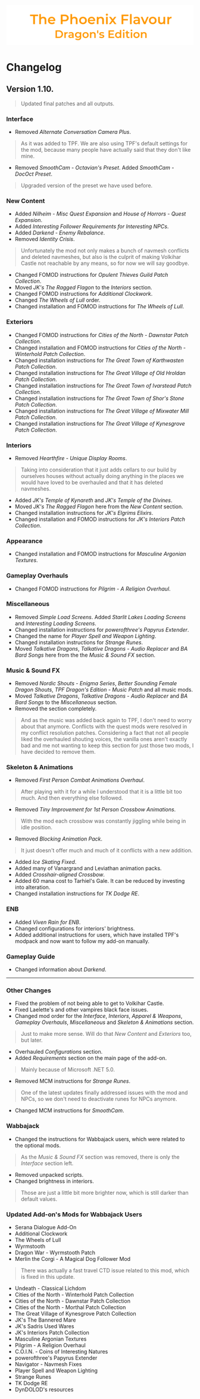 ![image](images/Banner.png)

# Changelog

## Version 1.10.

> Updated final patches and all outputs.

### Interface

* Removed _Alternate Conversation Camera Plus_.
> As it was added to TPF. We are also using TPF's default settings for the mod, because many people have actually said that they don't like mine.
* Removed _SmoothCam - Octavian's Preset_. Added _SmoothCam - DocOct Preset_.
> Upgraded version of the preset we have used before.

### New Content

* Added _Nilheim - Misc Quest Expansion_ and _House of Horrors - Quest Expansion_.
* Added _Interesting Follower Requirements for Interesting NPCs_.
* Added _Darkend - Enemy Rebalance_.
* Removed _Identity Crisis_.
> Unfortunately the mod not only makes a bunch of navmesh conflicts and deleted navmeshes, but also is the culprit of making Volkihar Castle not reachable by any means, 
so for now we will say goodbye.
* Changed FOMOD instructions for _Opulent Thieves Guild Patch Collection_.
* Moved _JK's The Ragged Flagon_ to the _Interiors_ section.
* Changed FOMOD instructions for _Additional Clockwork_.
* Changed _The Wheels of Lull_ order.
* Changed installation and FOMOD instructions for _The Wheels of Lull_.

### Exteriors


* Changed FOMOD instructions for _Cities of the North - Dawnstar Patch Collection_.
* Changed installation and FOMOD instructions for _Cities of the North - Winterhold Patch Collection_.
* Changed installation instructions for _The Great Town of Karthwasten Patch Collection_.
* Changed installation instructions for _The Great Village of Old Hroldan Patch Collection_.
* Changed installation instructions for _The Great Town of Ivarstead Patch Collection_.
* Changed installation instructions for _The Great Town of Shor's Stone Patch Collection_.
* Changed installation instructions for _The Great Village of Mixwater Mill Patch Collection_.
* Changed installation instructions for _The Great Village of Kynesgrove Patch Collection_.

### Interiors

* Removed _Hearthfire - Unique Display Rooms_.
> Taking into consideration that it just adds cellars to our build by ourselves houses without actually doing anything in the places we would have loved to be overhauled and 
that it has deleted navmeshes.
* Added _JK's Temple of Kynareth_ and _JK's Temple of the Divines_.
* Moved _JK's The Ragged Flagon_ here from the _New Content_ section.
* Changed installation instructions for _JK's Elgrims Elixirs_.
* Changed installation and FOMOD instructions for _JK's Interiors Patch Collection_.

### Appearance

* Changed installation and FOMOD instructions for _Masculine Argonian Textures_.

### Gameplay Overhauls

* Changed FOMOD instructions for _Pilgrim - A Religion Overhaul_.

### Miscellaneous

* Removed _Simple Load Screens_. Added _Starlit Lakes Loading Screens_ and _Interesting Loading Screens_.
* Changed installation instructions for _powerofthree's Papyrus Extender_.
* Changed the name for _Player Spell and Weapon Lighting_.
* Changed installation instructions for _Strange Runes_.
* Moved _Talkative Dragons_, _Talkative Dragons - Audio Replacer_ and _BA Bard Songs_ here from the the _Music & Sound FX_ section.

### Music & Sound FX

* Removed _Nordic Shouts - Enigma Series_, _Better Sounding Female Dragon Shouts_, _TPF Dragon's Edition - Music Patch_ and all music mods.
* Moved _Talkative Dragons_, _Talkative Dragons - Audio Replacer_ and _BA Bard Songs_ to the _Miscellaneous_ section.
* Removed the section completely.
> And as the music was added back again to TPF, I don't need to worry about that anymore. 
Conflicts with the quest mods were resolved in my conflict resolution patches. Considering a fact that not all people liked the overhauled shouting voices, the vanilla ones aren't exactly bad and me not wanting to keep this section for just those two mods, I have decided to remove them.

### Skeleton & Animations

* Removed _First Person Combat Animations Overhaul_.
> After playing with it for a while I understood that it is a little bit too much. And then everything else followed.
* Removed _Tiny Improvement for 1st Person Crossbow Animations_.
> With the mod each crossbow was constantly jiggling while being in idle position.
* Removed _Blocking Animation Pack_.
> It just doesn't offer much and much of it conflicts with a new addition.
* Added _Ice Skating Fixed_.
* Added many of Vanargrand and Leviathan animation packs.
* Added _Crosshair-aligned Crossbow_.
* Added 60 mana cost to Tarhiel's Gale. It can be reduced by investing into alteration.
* Changed installation instructions for _TK Dodge RE_.

### ENB

* Added _Viven Rain for ENB_.
* Changed configurations for interiors' brightness.
* Added additional instructions for users, which have installed TPF's modpack and now want to follow my add-on manually.

### Gameplay Guide

* Changed information about _Darkend_.

---

### Other Changes

* Fixed the problem of not being able to get to Volkihar Castle.
* Fixed Laelette's and other vampires black face issues.
* Changed mod order for the _Interface_, _Interiors_, _Apparel & Weapons_, _Gameplay Overhauls_, _Miscellaneous_ and _Skeleton & Animations_ section.
> Just to make more sense. Will do that _New Content_ and _Exteriors_ too, but later.
* Overhauled _Configurations_ section.
* Added _Requirements_ section on the main page of the add-on.
> Mainly because of Microsoft .NET 5.0.
* Removed MCM instructions for _Strange Runes_.
> One of the latest updates finally addressed issues with the mod and NPCs, so we don't need to deactivate runes for NPCs anymore.
* Changed MCM instructions for _SmoothCam_.

### Wabbajack

* Changed the instructions for Wabbajack users, which were related to the optional mods.
> As the _Music & Sound FX_ section was removed, there is only the _Interface_ section left.
* Removed unpacked scripts.
* Changed brightness in interiors.
> Those are just a little bit more brighter now, which is still darker than default values.

### Updated Add-on's Mods for Wabbajack Users

* Serana Dialogue Add-On
* Additional Clockwork
* The Wheels of Lull
* Wyrmstooth
* Dragon War - Wyrmstooth Patch
* Merlin the Corgi - A Magical Dog Follower Mod
> There was actually a fast travel CTD issue related to this mod, which is fixed in this update.
* Undeath - Classical Lichdom
* Cities of the North - Winterhold Patch Collection
* Cities of the North - Dawnstar Patch Collection
* Cities of the North - Morthal Patch Collection
* The Great Village of Kynesgrove Patch Collection
* JK's The Bannered Mare
* JK's Sadris Used Wares
* JK's Interiors Patch Collection
* Masculine Argonian Textures
* Pilgrim - A Religion Overhaul
* C.O.I.N. - Coins of Interesting Natures
* powerofthree's Papyrus Extender
* Navigator - Navmesh Fixes
* Player Spell and Weapon Lighting
* Strange Runes
* TK Dodge RE
* DynDOLOD's resources
